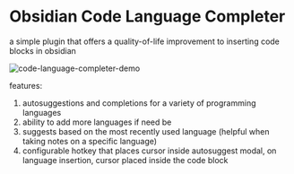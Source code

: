 # Obsidian Code Language Completer

a simple plugin that offers a quality-of-life improvement to inserting code blocks in obsidian

![code-language-completer-demo](https://github.com/user-attachments/assets/7fc16481-a2a8-4137-96de-365a21297352)


features:

1. autosuggestions and completions for a variety of programming languages
2. ability to add more languages if need be
3. suggests based on the most recently used language (helpful when taking notes on a specific language)
4. configurable hotkey that places cursor inside autosuggest modal, on language insertion, cursor placed inside the code block



